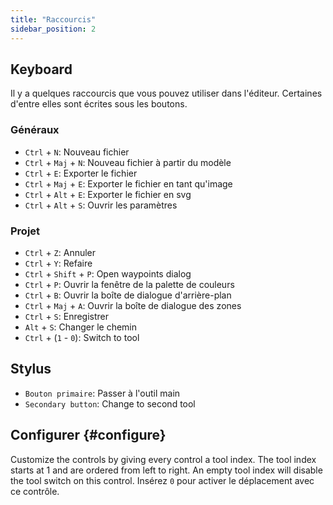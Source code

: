 ```yaml
---
title: "Raccourcis"
sidebar_position: 2
---
```



## Keyboard

Il y a quelques raccourcis que vous pouvez utiliser dans l'éditeur. Certaines d'entre elles sont écrites sous les boutons.

### Généraux

* `Ctrl` + `N`: Nouveau fichier
* `Ctrl` + `Maj` + `N`: Nouveau fichier à partir du modèle
* `Ctrl` + `E`: Exporter le fichier
* `Ctrl` + `Maj` + `E`: Exporter le fichier en tant qu'image
* `Ctrl` + `Alt` + `E`: Exporter le fichier en svg
* `Ctrl` + `Alt` + `S`: Ouvrir les paramètres

### Projet

* `Ctrl` + `Z`: Annuler
* `Ctrl` + `Y`: Refaire
* `Ctrl` + `Shift` + `P`: Open waypoints dialog
* `Ctrl` + `P`: Ouvrir la fenêtre de la palette de couleurs
* `Ctrl` + `B`: Ouvrir la boîte de dialogue d'arrière-plan
* `Ctrl` + `Maj` + `A`: Ouvrir la boîte de dialogue des zones
* `Ctrl` + `S`: Enregistrer
* `Alt` + `S`: Changer le chemin
* `Ctrl` + (`1` - `0`): Switch to tool

## Stylus

* `Bouton primaire`: Passer à l'outil main
* `Secondary button`: Change to second tool

## Configurer {#configure}

Customize the controls by giving every control a tool index. The tool index starts at 1 and are ordered from left to right. An empty tool index will disable the tool switch on this control. Insérez `0` pour activer le déplacement avec ce contrôle.
